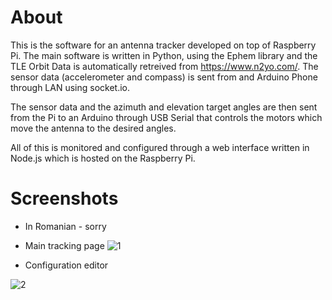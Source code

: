 # About

This is the software for an antenna tracker developed on top of Raspberry Pi. The main software is written in Python, using the Ephem library and the TLE Orbit Data is automatically retreived from https://www.n2yo.com/. 
The sensor data (accelerometer and compass) is sent from and Arduino Phone through LAN using socket.io.

The sensor data and the azimuth and elevation target angles are then sent from the Pi to an Arduino through USB Serial that controls the motors which move the antenna to the desired angles.

All of this is monitored and configured through a web interface written in Node.js which is hosted on the Raspberry Pi.


# Screenshots
* In Romanian - sorry 

* Main tracking page
![1](https://raw.githubusercontent.com/ro-sat-one-association/ISS-Tracker/master/1.png)

* Configuration editor

![2](https://raw.githubusercontent.com/ro-sat-one-association/ISS-Tracker/master/2.png)
